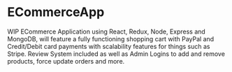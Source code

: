 # ECommerceApp

WIP ECommerce Application using React, Redux, Node, Express and MongoDB, will feature a fully functioning shopping cart with PayPal and Credit/Debit card payments with scalability features for things such as Stripe. 
Review System included as well as Admin Logins to add and remove products, force update orders and more.

